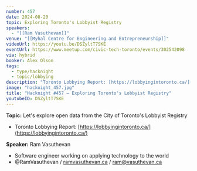 ```yaml
---
number: 457
date: 2024-08-20
topic: Exploring Toronto's Lobbyist Registry
speakers:
  - "[[Ram Vasuthevan]]"
venue: "[[Myhal Centre for Engineering and Entrepreneurship]]"
videoUrl: https://youtu.be/DSZyltT7SKE
eventUrl: https://www.meetup.com/civic-tech-toronto/events/302542098
via: hybrid
booker: Alex Olson
tags:
  - type/hacknight
  - topic/lobbying
description: "Toronto Lobbying Report: [https://lobbyingintoronto.ca/](https://lobbyingintoronto.ca/)"
image: "hacknight_457.jpg"
title: "Hacknight #457 – Exploring Toronto's Lobbyist Registry"
youtubeID: DSZyltT7SKE
---
```


**Topic:** Let's explore open data from the City of Toronto's Lobbyist Registry

* Toronto Lobbying Report: [https://lobbyingintoronto.ca/](https://lobbyingintoronto.ca/)

**Speaker:** Ram Vasuthevan

* Software engineer working on applying technology to the world
* @RamVasuthevan / [ramvasuthevan.ca](http://ramvasuthevan.ca/) / [ram@vasuthevan.ca](mailto:ram@vasuthevan.ca)
